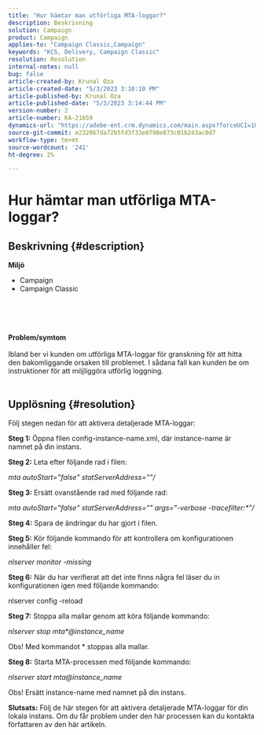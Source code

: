 ```yaml
---
title: "Hur hämtar man utförliga MTA-loggar?"
description: Beskrivning
solution: Campaign
product: Campaign
applies-to: "Campaign Classic,Campaign"
keywords: "KCS, Delivery, Campaign Classic"
resolution: Resolution
internal-notes: null
bug: false
article-created-by: Krunal Oza
article-created-date: "5/3/2023 3:10:10 PM"
article-published-by: Krunal Oza
article-published-date: "5/3/2023 3:14:44 PM"
version-number: 2
article-number: KA-21659
dynamics-url: "https://adobe-ent.crm.dynamics.com/main.aspx?forceUCI=1&pagetype=entityrecord&etn=knowledgearticle&id=5b313496-c4e9-ed11-a7c6-6045bd006b4b"
source-git-commit: e232067da72b5fd3f33e8798e873c01b243ac0d7
workflow-type: tm+mt
source-wordcount: '241'
ht-degree: 2%

---
```


# Hur hämtar man utförliga MTA-loggar?

## Beskrivning {#description}

<b>Miljö</b>
- Campaign
- Campaign Classic

<br><br> <br><br><b>Problem/symtom</b><br><br>Ibland ber vi kunden om utförliga MTA-loggar för granskning för att hitta den bakomliggande orsaken till problemet. I sådana fall kan kunden be om instruktioner för att möjliggöra utförlig loggning.
<br> <br>

## Upplösning {#resolution}


Följ stegen nedan för att aktivera detaljerade MTA-loggar:

<b>Steg 1:</b>
Öppna filen config-instance-name.xml, där instance-name är namnet på din instans.

<b>Steg 2:</b>
Leta efter följande rad i filen:

*mta autoStart=&quot;false&quot; statServerAddress=&quot;&quot;/*

<b>Steg 3:</b>
Ersätt ovanstående rad med följande rad:

*mta autoStart=&quot;false&quot; statServerAddress=&quot;&quot; args=&quot;-verbose -tracefilter:\*&quot;/*

<b>Steg 4:</b>
Spara de ändringar du har gjort i filen.

<b>Steg 5:</b>
Kör följande kommando för att kontrollera om konfigurationen innehåller fel:

*nlserver monitor -missing*

<b>Steg 6:</b>
När du har verifierat att det inte finns några fel läser du in konfigurationen igen med följande kommando:

nlserver config -reload

<b>Steg 7:</b>
Stoppa alla mallar genom att köra följande kommando:

*nlserver stop mta\*@instance_name*

Obs! Med kommandot \* stoppas alla mallar.

<b>Steg 8:</b>
Starta MTA-processen med följande kommando:

*nlserver start mta@instance_name*

Obs! Ersätt instance-name med namnet på din instans.

<b>Slutsats:</b>
Följ de här stegen för att aktivera detaljerade MTA-loggar för din lokala instans. Om du får problem under den här processen kan du kontakta författaren av den här artikeln.
